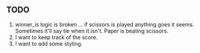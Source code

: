 ## TODO

1. winner_is logic is broken ... if scissors is played anything goes it seems. Sometimes it'll say tie when it isn't. Paper is beating scissors.
2. I want to keep track of the score.
3. I want to add some styling. 

